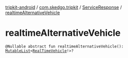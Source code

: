 [tripkit-android](../../index.md) / [com.skedgo.tripkit](../index.md) / [ServiceResponse](index.md) / [realtimeAlternativeVehicle](./realtime-alternative-vehicle.md)

# realtimeAlternativeVehicle

`@Nullable abstract fun realtimeAlternativeVehicle(): `[`MutableList`](https://kotlinlang.org/api/latest/jvm/stdlib/kotlin.collections/-mutable-list/index.html)`<`[`RealTimeVehicle`](../../com.skedgo.tripkit.routing/-real-time-vehicle/index.md)`!>?`